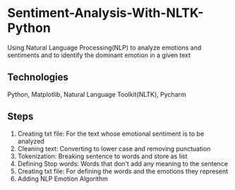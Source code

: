 # Sentiment-Analysis-With-NLTK-Python
Using Natural Language Processing(NLP) to analyze emotions and sentiments and to identify the dominant emotion in a given text 
## Technologies
Python, Matplotlib, Natural Language Toolkit(NLTK), Pycharm
## Steps
1. Creating txt file: For the text whose emotional sentiment is to be analyzed
3. Cleaning text: Converting to lower case and removing punctuation
4. Tokenization: Breaking sentence to words and store as list
5. Defining Stop words: Words that don't add any meaning to the sentence
6. Creating txt file: For defining the words and the emotions they represent
7. Adding NLP Emotion Algorithm
